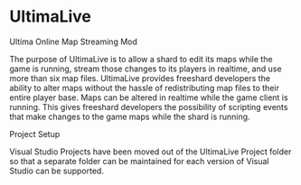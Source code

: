 # UltimaLive
Ultima Online Map Streaming Mod


The purpose of UltimaLive is to allow a shard to edit its maps while the game is running, stream those changes to its players in realtime, and use more than six map files. UltimaLive provides freeshard developers the ability to alter maps without the hassle of redistributing map files to their entire player base. 
Maps can be altered in realtime while the game client is running. This gives freeshard developers the possibility of scripting events that make changes to the game maps while the shard is running. 

Project Setup

Visual Studio Projects have been moved out of the UltimaLive Project folder so that a separate folder can be maintained for each version of Visual Studio can be supported.